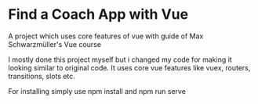 # Find a Coach App with Vue
 A  project which uses core features of vue with guide of Max Schwarzmüller's Vue course
 
I mostly done this project myself but i changed my code for making it looking similar to original code. It uses core vue features like  vuex, routers, transitions, slots etc.

For installing simply use npm install and npm run serve

